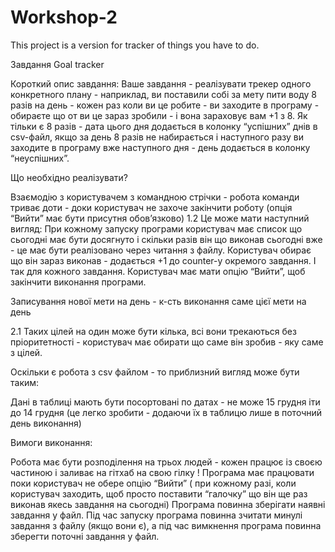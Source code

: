 # Workshop-2
This project is a version for tracker of things you have to do.

Завдання Goal tracker

Короткий опис завдання:
Ваше завдання - реалізувати трекер одного конкретного плану - наприклад, ви поставили собі за мету пити воду 8 разів на день - кожен раз коли ви це робите - ви заходите в програму - обираєте що от ви це зараз зробили - і вона зараховує вам +1 з 8. Як тільки є 8 разів - дата цього дня додається в колонку “успішних” днів в csv-файл, якщо за день 8 разів не набирається і наступного разу ви заходите в програму вже наступного дня - день додається в колонку “неуспішних”. 


Що необхідно реалізувати?

Взаємодію з користувачем з командною стрічки - робота команди триває доти - доки користувач не захоче закінчити роботу (опція “Вийти” має бути присутня обов’язково)
1.2 Це може мати наступний вигляд: 
	При кожному запуску програми користувач має список що сьогодні має бути досягнуто і скільки разів він що виконав сьогодні вже - це має бути реалізовано через читання з файлу. Користувач обирає що він зараз виконав - додається +1 до counter-y окремого завдання. І так для кожного завдання. Користувач має мати опцію “Вийти”, щоб закінчити виконання програми. 

Записування нової мети на день - к-сть виконання саме цієї мети на день 

2.1 Таких цілей на один може бути кілька, всі вони трекаються без пріоритетності - користувач має обирати що саме він зробив - яку саме з цілей. 

Оскільки є робота з csv файлом - то приблизний вигляд може бути таким:

Дані в таблиці мають бути посортовані по датах - не може 15 грудня іти до 14 грудня (це легко зробити - додаючи їх в таблицю лише в поточний день виконання)

Вимоги виконання:

Робота має бути розподілення на трьох людей - кожен працює із своєю частиною і заливає на гітхаб на свою гілку ! 
Програма має працювати поки користувач не обере опцію “Вийти” ( при кожному разі, коли користувач заходить, щоб просто поставити “галочку” що він ще раз виконав якесь завдання на сьогодні) 
Програма повинна зберігати наявні завдання у файл. Під час запуску програма повинна зчитати минулі завдання з файлу (якщо вони є), а під час вимкнення програма повинна зберегти поточні завдання у файл.
